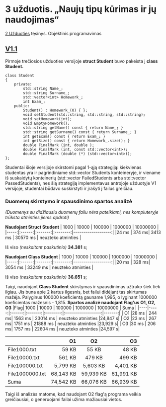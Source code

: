 # 3 užduotis. „Naujų tipų kūrimas ir jų naudojimas“
[2 Užduoties](https://github.com/gabijabalionyt/2-uzduotis) tęsinys. Objektinis programavimas

## [V1.1](https://github.com/gabijabalionyt/3-uzduotis/releases/tag/V1.1)

Pirmoje trečiosios užduoties versijoje **struct Student** buvo pakeista į **class Student.**
```
class Student
{
    private:
        std::string Name_;
        std::string Surname_;
        std::vector<int> Homework_;
        int Exam_;
    public:
        Student() : Homework_(0) { };
        void setStudent(std::string, std::string, std::string);
        void setHomework(int);
        void EmptyHomework();
        std::string getName() const { return Name_; }
        std::string getSurname() const { return Surname_; }
        int getExam() const { return Exam_; }
        int getSize() const { return Homework_.size(); }
        double FinalMark (int, double );
        double FinalMark (int, const std::vector<int>);
        double FinalMark (double (*) (std::vector<int>));
};

```
Studentai šioje versijoje skirstomi pagal 1-ąją strategiją: kiekvienas studentas yra ir pagrindiniame std::vector<Student> Students konteineryje, ir viename iš suskaidytų konteinerių (std::vector<Student> FailedStudents arba std::vector<Student> PassedStudents), nes šią strategiją implementavus antrojoje užduotyje V1 versijoje, studentai būdavo suskirstyti ir įrašyti į failus greičiau.
  
 ### **Duomenų skirstymo ir spausdinimo spartos analizė**
 *(Duomenys su didžiausiu duomenų failu nėra pateikiami, nes kompiuteryje trūksta atminties jiems apdroti)*
 
  **Naudojant Struct Student**
 | 1000 |  10000 |  100000 | 1000000  |      10000000      |
 |-----:|:------:|:-------:|:--------:|-------------------:|
 |24 ms | 374  ms| 3413 ms | 30570 ms | neuzteko atminties |
 
 Iš viso *(neskaitant paskutinio)* **34.381** s;
  
  **Naudojant Class Student**
   | 1000 |  10000 |  100000 | 1000000  |      10000000      |
   |-----:|:------:|:-------:|:--------:|-------------------:|
   |20 ms | 328  ms| 3054 ms | 33249 ms | neuzteko atminties |
   
  Iš viso *(neskaitant paskutinio)* **36.651** s;
  
  Taigi, naudojant **Class Student** skirstymas ir spausdinimas užtruko šiek tiek ilgiau. Jis buna apie 2 kartus ilgesnis, bet failui didėjant tas skirtumas mažėja. Palyginus 100000 koeficientą gauname 1,995, o lyginant 1000000  koeficientas mažesnis - 1,815.
  **Spartos analizė naudojant Flag'us O1, O2, O3**
   |Flag| 1000 |  10000 |  100000 | 1000000  |      10000000      |  Suma  |
   |----|-----:|:------:|:-------:|:--------:|:------------------:|-------:|
   | O1 |28 ms | 244  ms| 1563 ms | 23014 ms | neuzteko atminties |24,847 s|
   | O2 |23 ms | 267  ms| 1751 ms | 21888 ms | neuzteko atminties |23,929 s|
   | O3 |30 ms | 206  ms| 1757 ms | 22604 ms | neuzteko atminties |24,597 s|

 |                |   O1    |   O2    |   O3    |
 |----------------|--------:|:-------:|--------:|
 |File1000.txt    |59 KB    |55 KB    |48 KB    |
 |File10000.txt   |561 KB   |479 KB   |499 KB   |
 |File100000.txt  |5,799 KB |5,603 KB |4,401 KB |
 |File1000000.txt |68,143 KB|59,939 KB|61,991 KB|
 |Suma            |74,542 KB|66,076 KB|66,939 KB|
 
 Taigi iš analizės matome, kad naudojant O2 flag'ą programa veikia greičiausiai, o generuojami failai užima mažiausiai vietos.
